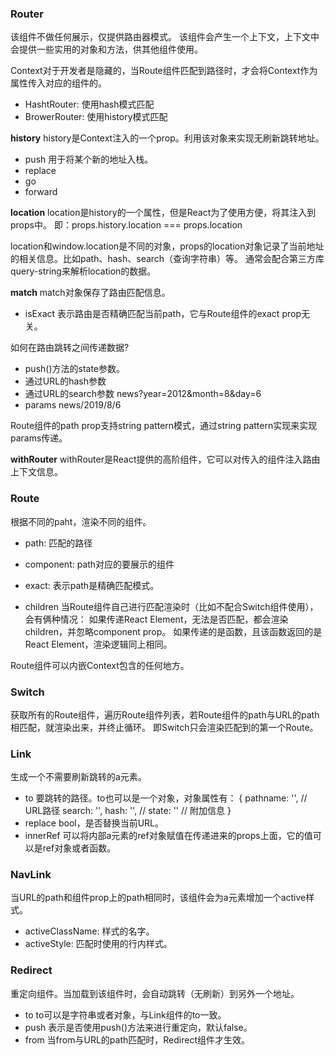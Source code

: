 
### Router
该组件不做任何展示，仅提供路由器模式。
该组件会产生一个上下文，上下文中会提供一些实用的对象和方法，供其他组件使用。

Context对于开发者是隐藏的，当Route组件匹配到路径时，才会将Context作为属性传入对应的组件的。

- HashtRouter: 使用hash模式匹配
- BrowerRouter: 使用history模式匹配

**history**
history是Context注入的一个prop。利用该对象来实现无刷新跳转地址。

- push
  用于将某个新的地址入栈。
- replace
- go
- forward

**location**
location是history的一个属性，但是React为了使用方便，将其注入到props中。
即：props.history.location === props.location

location和window.location是不同的对象，props的location对象记录了当前地址的相关信息。比如path、hash、search（查询字符串）等。
通常会配合第三方库query-string来解析location的数据。

**match**
match对象保存了路由匹配信息。

- isExact
  表示路由是否精确匹配当前path，它与Route组件的exact prop无关。

如何在路由跳转之间传递数据?
- push()方法的state参数。
- 通过URL的hash参数
- 通过URL的search参数
  news?year=2012&month=8&day=6
- params
  news/2019/8/6

Route组件的path prop支持string pattern模式，通过string pattern实现来实现params传递。


**withRouter**
withRouter是React提供的高阶组件，它可以对传入的组件注入路由上下文信息。


### Route
根据不同的paht，渲染不同的组件。

- path: 匹配的路径
- component: path对应的要展示的组件
- exact: 表示path是精确匹配模式。

- children
  当Route组件自己进行匹配渲染时（比如不配合Switch组件使用），会有俩种情况：
  如果传递React Element，无法是否匹配，都会渲染children，并忽略component prop。
  如果传递的是函数，且该函数返回的是React Element，渲染逻辑同上相同。

Route组件可以内嵌Context包含的任何地方。

### Switch
获取所有的Route组件，遍历Route组件列表，若Route组件的path与URL的path相匹配，就渲染出来，并终止循环。
即Switch只会渲染匹配到的第一个Route。


### Link
生成一个不需要刷新跳转的a元素。

- to
  要跳转的路径。to也可以是一个对象，对象属性有：
  {
    pathname: '', // URL路径
    search: '',
    hash: '',   // 
    state: ''   // 附加信息
  }
- replace
  bool，是否替换当前URL。
- innerRef
  可以将内部a元素的ref对象赋值在传递进来的props上面，它的值可以是ref对象或者函数。


### NavLink
当URL的path和组件prop上的path相同时，该组件会为a元素增加一个active样式。

- activeClassName: 样式的名字。
- activeStyle: 匹配时使用的行内样式。

### Redirect
重定向组件。当加载到该组件时，会自动跳转（无刷新）到另外一个地址。

- to
  to可以是字符串或者对象，与Link组件的to一致。
- push
  表示是否使用push()方法来进行重定向，默认false。
- from
  当from与URL的path匹配时，Redirect组件才生效。